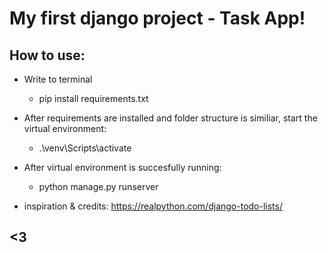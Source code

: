 # My first django project - Task App!

## How to use:
- Write to terminal 
    - pip install requirements.txt

- After requirements are installed and folder structure is similiar, start the virtual environment:
    - .\venv\Scripts\activate

- After virtual environment is succesfully running:
    - python manage.py runserver


- inspiration & credits: https://realpython.com/django-todo-lists/

## <3